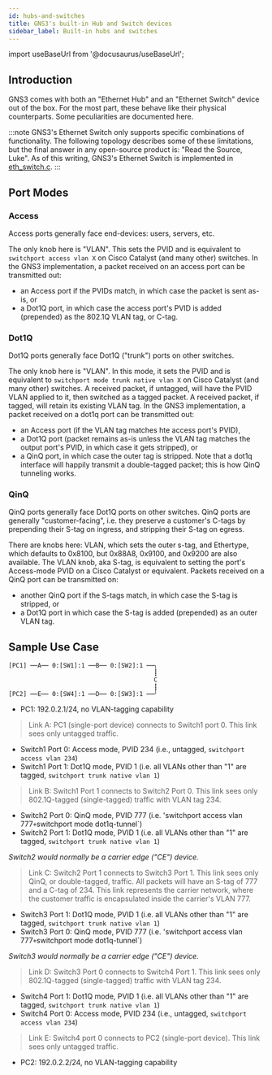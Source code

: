 ```yaml
---
id: hubs-and-switches
title: GNS3's built-in Hub and Switch devices
sidebar_label: Built-in hubs and switches
---
```


import useBaseUrl from '@docusaurus/useBaseUrl';

## Introduction
GNS3 comes with both an "Ethernet Hub" and an "Ethernet Switch" device out of the box.  For the most part, these behave like their physical counterparts.  Some peculiarities are documented here.

:::note
GNS3's Ethernet Switch only supports specific combinations of functionality.  The following topology describes some of these limitations, but the final answer in any open-source product is: "Read the Source, Luke".
As of this writing, GNS3's Ethernet Switch is implemented in [eth_switch.c](https://github.com/GNS3/dynamips/blob/f7361331d2e72bd65b6355da5fce3277da460f7c/common/eth_switch.c#L181).
:::

## Port Modes

### Access

Access ports generally face end-devices: users, servers, etc.

The only knob here is "VLAN".  This sets the PVID and is equivalent to `switchport access vlan X` on Cisco Catalyst (and many other) switches.
In the GNS3 implementation, a packet received on an access port can be transmitted out:
* an Access port if the PVIDs match, in which case the packet is sent as-is, or
* a Dot1Q port, in which case the access port's PVID is added (prepended) as the 802.1Q VLAN tag, or C-tag.

### Dot1Q

Dot1Q ports generally face Dot1Q ("trunk") ports on other switches.

The only knob here is "VLAN".  In this mode, it sets the PVID and is equivalent to `switchport mode trunk native vlan X` on Cisco Catalyst (and many other) switches.
A received packet, if untagged, will have the PVID VLAN applied to it, then switched as a tagged packet.
A received packet, if tagged, will retain its existing VLAN tag.
In the GNS3 implementation, a packet received on a dot1q port can be transmitted out:
* an Access port (if the VLAN tag matches hte access port's PVID),
* a Dot1Q port (packet remains as-is unless the VLAN tag matches the output port's PVID, in which case it gets stripped), or
* a QinQ port, in which case the outer tag is stripped.  Note that a dot1q interface will happily transmit a double-tagged packet; this is how QinQ tunneling works.

### QinQ

QinQ ports generally face Dot1Q ports on other switches.  QinQ ports are generally "customer-facing", i.e. they preserve a customer's C-tags by prepending their S-tag on ingress, and stripping their S-tag on egress.

There are knobs here: VLAN, which sets the outer s-tag, and Ethertype, which defaults to 0x8100, but 0x88A8, 0x9100, and 0x9200 are also available.
The VLAN knob, aka S-tag, is equivalent to setting the port's Access-mode PVID on a Cisco Catalyst or equivalent.
Packets received on a QinQ port can be transmitted on:
* another QinQ port if the S-tags match, in which case the S-tag is stripped, or
* a Dot1Q port in which case the S-tag is added (prepended) as an outer VLAN tag.

## Sample Use Case

```
[PC1] ┉┉A┉┉ 0:[SW1]:1 ┉┉B┉┉ 0:[SW2]:1 ┉┉╮
                                        ┋
                                        C
                                        ┋
[PC2] ┉┉E┉┉ 0:[SW4]:1 ┉┉D┉┉ 0:[SW3]:1 ┉┉╯
```

* PC1: 192.0.2.1/24, no VLAN-tagging capability
> Link A: PC1 (single-port device) connects to Switch1 port 0.  This link sees only untagged traffic.
* Switch1 Port 0: Access mode, PVID 234 (i.e., untagged, `switchport access vlan 234`)
* Switch1 Port 1: Dot1Q mode, PVID 1 (i.e. all VLANs other than "1" are tagged, `switchport trunk native vlan 1`)
> Link B: Switch1 Port 1 connects to Switch2 Port 0.  This link sees only 802.1Q-tagged (single-tagged) traffic with VLAN tag 234.
* Switch2 Port 0: QinQ mode, PVID 777 (i.e. 'switchport access vlan 777` + `switchport mode dot1q-tunnel`)
* Switch2 Port 1: Dot1Q mode, PVID 1 (i.e. all VLANs other than "1" are tagged, `switchport trunk native vlan 1`)

_Switch2 would normally be a carrier edge ("CE") device._
> Link C: Switch2 Port 1 connects to Switch3 Port 1.  This link sees only QinQ, or double-tagged, traffic.  All packets will have an S-tag of 777 and a C-tag of 234.  This link represents the carrier network, where the customer traffic is encapsulated inside the carrier's VLAN 777.
* Switch3 Port 1: Dot1Q mode, PVID 1 (i.e. all VLANs other than "1" are tagged, `switchport trunk native vlan 1`)
* Switch3 Port 0: QinQ mode, PVID 777 (i.e. 'switchport access vlan 777` + `switchport mode dot1q-tunnel`)

_Switch3 would normally be a carrier edge ("CE") device._
> Link D: Switch3 Port 0 connects to Switch4 Port 1.  This link sees only 802.1Q-tagged (single-tagged) traffic with VLAN tag 234.
* Switch4 Port 1: Dot1Q mode, PVID 1 (i.e. all VLANs other than "1" are tagged, `switchport trunk native vlan 1`)
* Switch4 Port 0: Access mode, PVID 234 (i.e., untagged, `switchport access vlan 234`)
> Link E: Switch4 port 0 connects to PC2 (single-port device).  This link sees only untagged traffic.
* PC2: 192.0.2.2/24, no VLAN-tagging capability
